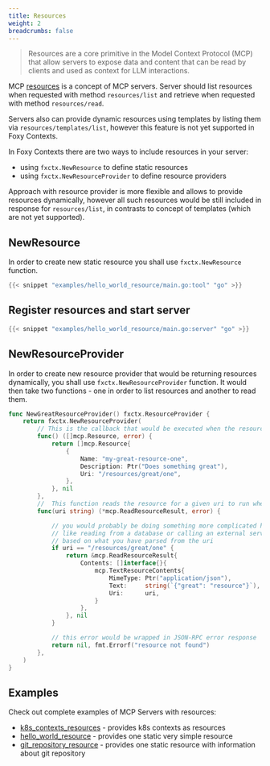 ```yaml
---
title: Resources
weight: 2
breadcrumbs: false
---
```


> Resources are a core primitive in the Model Context Protocol (MCP) that allow servers to expose data and content that can be read by clients and used as context for LLM interactions.

MCP [resources](https://modelcontextprotocol.io/docs/concepts/resources) is a concept of MCP servers. Server should list resources when requested with method `resources/list` and retrieve when requested with method `resources/read`.

Servers also can provide dynamic resources using templates by listing them via `resources/templates/list`, however this feature is not yet supported in Foxy Contexts.

In Foxy Contexts there are two ways to include resources in your server:

- using `fxctx.NewResource` to define static resources
- using `fxctx.NewResourceProvider` to define resource providers

Approach with resource provider is more flexible and allows to provide resources dynamically, however all such resources would be still included in response for `resources/list`, in contrasts to concept of templates (which are not yet supported).

## NewResource

In order to create new static resource you shall use `fxctx.NewResource` function.


```go { filename_uri_base="https://github.com/strowk/foxy-contexts/blob/main" filename="examples/hello_world_resource/main.go" }
{{< snippet "examples/hello_world_resource/main.go:tool" "go" >}}
```

## Register resources and start server

```go { filename_uri_base="https://github.com/strowk/foxy-contexts/blob/main" filename="examples/hello_world_resource/main.go" }
{{< snippet "examples/hello_world_resource/main.go:server" "go" >}}
```

## NewResourceProvider

In order to create new resource provider that would be returning resources dynamically, you shall use `fxctx.NewResourceProvider` function. It would then take two functions - one in order to list resources and another to read them.

```go
func NewGreatResourceProvider() fxctx.ResourceProvider {
    return fxctx.NewResourceProvider(
        // This is the callback that would be executed when the resources/list is requested:
        func() ([]mcp.Resource, error) {
            return []mcp.Resource{
                {
                    Name: "my-great-resource-one",
                    Description: Ptr("Does something great"),
                    Uri: "/resources/great/one",
                },
            }, nil
        },
        //  This function reads the resource for a given uri to run when resources/read is requested:
		func(uri string) (*mcp.ReadResourceResult, error) {

            // you would probably be doing something more complicated here
            // like reading from a database or calling an external service
            // based on what you have parsed from the uri
            if uri == "/resources/great/one" {
                return &mcp.ReadResourceResult{
                    Contents: []interface{}{
                        mcp.TextResourceContents{
                            MimeType: Ptr("application/json"),
                            Text:     string(`{"great": "resource"}`),
                            Uri:      uri,
                        }
                    },
                }, nil
            }

            // this error would be wrapped in JSON-RPC error response
            return nil, fmt.Errorf("resource not found")
        },
    )
}
```

## Examples

Check out complete examples of MCP Servers with resources:

- [k8s_contexts_resources](https://github.com/strowk/foxy-contexts/tree/main/examples/k8s_contexts_resources) - provides k8s contexts as resources
- [hello_world_resource](https://github.com/strowk/foxy-contexts/tree/main/examples/hello_world_resource) - provides one static very simple resource
- [git_repository_resource](https://github.com/strowk/foxy-contexts/tree/main/examples/git_repository_resource) - provides one static resource with information about git repository
